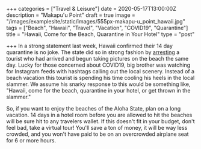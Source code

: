 +++
categories = ["Travel & Leisure"]
date = 2020-05-17T13:00:00Z
description = "Makapu'u Point"
draft = true
image = "/images/examplesite/static/images/555px-makapu-u_point_hawaii.jpg"
tags = ["Beach", "Hawaii", "Travel", "Vacation", "COVID19", "Quarantine"]
title = "Hawaii, Come for the Beach, Quarantine in Your Hotel"
type = "post"

+++
In a strong statement last week, Hawaii confirmed their 14 day quarantine is no joke.  The state did so in strong fashion by [arresting](https://governor.hawaii.gov/newsroom/latest-news/hawaii-covid-19-joint-information-center-news-release-social-media-posts-lead-to-another-visitor-arrest-may-15-2020/) a tourist who had arrived and begun taking pictures on the beach the same day.  Lucky for those concerned about COVID19, big brother was watching for Instagram feeds with hashtags calling out the local scenery.  Instead of a beach vacation this tourist is spending his time cooling his heels in the local slammer.  We assume his snarky response to this would be something like, "Hawaii, come for the beach, quarantine in your hotel, or get thrown in the slammer."

So, if you want to enjoy the beaches of the Aloha State, plan on a long vacation.  14 days in a hotel room before you are allowed to hit the beaches will be sure hit to any travelers wallet.  If this doesn't fit in your budget, don't feel bad, take a virtual tour!  You'll save a ton of money, it will be way less crowded, and you won't have paid to be on an overcrowded airplane seat for 6 or more hours.